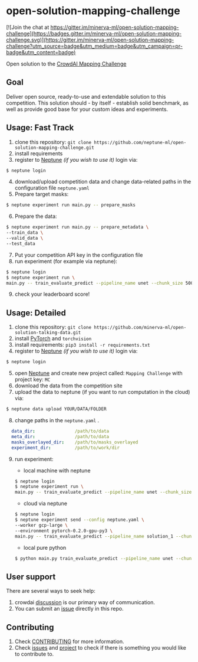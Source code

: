 # open-solution-mapping-challenge

[![Join the chat at https://gitter.im/minerva-ml/open-solution-mapping-challenge](https://badges.gitter.im/minerva-ml/open-solution-mapping-challenge.svg)](https://gitter.im/minerva-ml/open-solution-mapping-challenge?utm_source=badge&utm_medium=badge&utm_campaign=pr-badge&utm_content=badge)

Open solution to the [CrowdAI Mapping Challenge](https://www.crowdai.org/challenges/mapping-challenge)

## Goal
Deliver open source, ready-to-use and extendable solution to this competition. This solution should - by itself - establish solid benchmark, as well as provide good base for your custom ideas and experiments.

## Usage: Fast Track
1. clone this repository: `git clone https://github.com/neptune-ml/open-solution-mapping-challenge.git`
2. install requirements
3. register to [Neptune](https://neptune.ml/ 'machine learning lab') *(if you wish to use it)* login via:

```bash
$ neptune login
```

4. download/upload competition data and change data-related paths in the configuration file `neptune.yaml`
5. Prepare target masks:
```bash
$ neptune experiment run main.py -- prepare_masks
```
6. Prepare the data:

```bash
$ neptune experiment run main.py -- prepare_metadata \
--train_data \
--valid_data \
--test_data
```

7. Put your competition API key in the configuration file
8. run experiment (for example via neptune):

```bash
$ neptune login
$ neptune experiment run \
main.py -- train_evaluate_predict --pipeline_name unet --chunk_size 5000
```

9. check your leaderboard score!

## Usage: Detailed
1. clone this repository: `git clone https://github.com/minerva-ml/open-solution-talking-data.git`
2. install [PyTorch](http://pytorch.org/) and `torchvision`
3. install requirements: `pip3 install -r requirements.txt`
4. register to [Neptune](https://neptune.ml/ 'machine learning lab') *(if you wish to use it)* login via:

```bash
$ neptune login
```

5. open [Neptune](https://neptune.ml/ 'machine learning lab') and create new project called: `Mapping Challenge` with project key: `MC`
6. download the data from the competition site
7. upload the data to neptune (if you want to run computation in the cloud) via:
```bash
$ neptune data upload YOUR/DATA/FOLDER
```

8. change paths in the `neptune.yaml` .

```yaml
  data_dir:               /path/to/data
  meta_dir:               /path/to/data
  masks_overlayed_dir:    /path/to/masks_overlayed
  experiment_dir:         /path/to/work/dir
```

9. run experiment:

    * local machine with neptune
    ```bash
    $ neptune login
    $ neptune experiment run \
    main.py -- train_evaluate_predict --pipeline_name unet --chunk_size 5000
    ```

    * cloud via neptune

    ```bash
    $ neptune login
    $ neptune experiment send --config neptune.yaml \
    --worker gcp-large \
    --environment pytorch-0.2.0-gpu-py3 \
    main.py -- train_evaluate_predict --pipeline_name solution_1 --chunk_size 5000
    ```

    * local pure python

    ```bash
    $ python main.py train_evaluate_predict --pipeline_name unet --chunk_size 5000
    ```

## User support
There are several ways to seek help:
1. crowdai [discussion](https://www.crowdai.org/challenges/mapping-challenge/topics) is our primary way of communication.
1. You can submit an [issue](https://github.com/minerva-ml/open-solution-mapping-challenge/issues) directly in this repo.

## Contributing
1. Check [CONTRIBUTING](CONTRIBUTING.md) for more information.
1. Check [issues](https://github.com/minerva-ml/open-mapping-challenge/issues) and [project](https://github.com/minerva-ml/open-solution-mapping-challenge/projects/1) to check if there is something you would like to contribute to.
